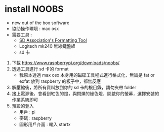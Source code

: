 # install NOOBS

- new out of the box software 
- 協助操作環境 : mac osx
- 需要工具 :  
	- [SD Association's Formatting Tool](https://www.sdcard.org/downloads/formatter_4/)
	- Logitech mk240 無線鍵盤組
	- sd 卡

1. 下載 https://www.raspberrypi.org/downloads/noobs/
2. 透過工具進行 sd 卡的 format
	- 我原本透過 max osx 本身用的磁碟工具程式進行格式化，無論是 fat or exfat 放到 raspberry 的板子中，都無反應
3. 解壓縮後，將所有資料放到你的 sd 卡的根目錄，請勿夾帶 folder
4. 接上電源後，會看到紅色的燈，與閃爍的綠色燈，開啟你的螢幕，選擇安裝的作業系統即可
5. 預設的登入
	- 用戶 : pi
	- 密碼 : raspberry
	- 圖形用戶介面 : 輸入 startx
